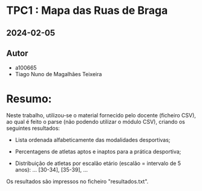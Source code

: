# TPC1 : Mapa das Ruas de Braga
## 2024-02-05

## Autor
- a100665
- Tiago Nuno de Magalhães Teixeira

# Resumo:

Neste trabalho, utilizou-se o material fornecido pelo docente (ficheiro CSV), ao qual é feito o parse (não podendo utilizar o módulo CSV), criando os seguintes resultados:

- Lista ordenada alfabeticamente das modalidades desportivas;

- Percentagens de atletas aptos e inaptos para a prática desportiva;

- Distribuição de atletas por escalão etário (escalão = intervalo de 5 anos): ... [30-34], [35-39], ...

Os resultados são impressos no ficheiro "resultados.txt".
